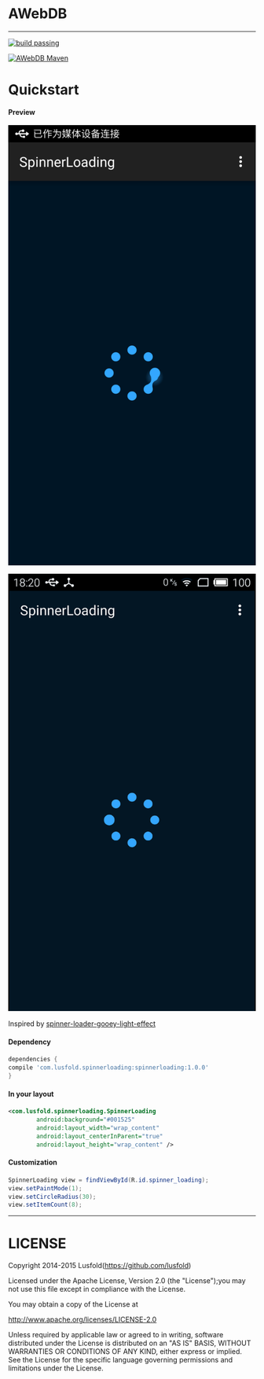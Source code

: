 # AWebDB

------

[![build passing](https://img.shields.io/badge/build-passing-green.svg?style=flat)](https://bintray.com/lusfold/maven/AWebDB/view)

[![AWebDB Maven](https://img.shields.io/badge/SpinnerLoading-1.0.0-brightgreen.svg)](https://bintray.com/lusfold/maven/SpinnerLoading/view)

# Quickstart



#### Preview

![](preview.png)

![](preview.gif)

Inspired by [spinner-loader-gooey-light-effect](http://www.materialup.com/posts/spinner-loader-gooey-light-effect)

#### Dependency

``` gradle
dependencies {
compile 'com.lusfold.spinnerloading:spinnerloading:1.0.0'
}
```

#### In your layout

``` xml
<com.lusfold.spinnerloading.SpinnerLoading
        android:background="#001525"
        android:layout_width="wrap_content"
        android:layout_centerInParent="true"
        android:layout_height="wrap_content" /> 
```

#### Customization

``` java
SpinnerLoading view = findViewById(R.id.spinner_loading);
view.setPaintMode(1);
view.setCircleRadius(30);
view.setItemCount(8);
```



------

# LICENSE

Copyright 2014-2015 Lusfold(https://github.com/lusfold)

Licensed under the Apache License, Version 2.0 (the "License");you may not use this file except in compliance with the License.

You may obtain a copy of the License at

http://www.apache.org/licenses/LICENSE-2.0

Unless required by applicable law or agreed to in writing, software distributed under the License is distributed on an "AS IS" BASIS, WITHOUT WARRANTIES OR CONDITIONS OF ANY KIND, either express or implied. See the License for the specific language governing permissions and limitations under the License.